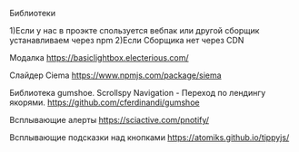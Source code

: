 Библиотеки

1)Если у нас в проэкте спользуется вебпак или другой сборщик устанавливаем через
npm 2)Если Сборщика нет через CDN

Модалка https://basiclightbox.electerious.com/

Слайдер Ciema https://www.npmjs.com/package/siema

Библиотека gumshoe. Scrollspy Navigation - Переход по лендингу якорями.
https://github.com/cferdinandi/gumshoe

Всплывающие алерты https://sciactive.com/pnotify/

Всплывающие подсказки над кнопками https://atomiks.github.io/tippyjs/
